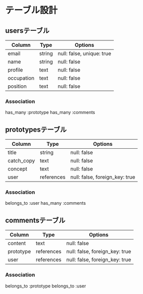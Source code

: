 # テーブル設計
## usersテーブル
| Column     | Type       | Options                        |
| ---------- | ---------- | ------------------------------ |
| email      | string     | null: false, unique: true      |
| name       | string     | null: false                    |
| profile    | text       | null: false                    |
| occupation | text       | null: false                    |
| position   | text       | null: false                    |
### Association
has_many :prototype
has_many :comments


## prototypesテーブル
| Column     | Type       | Options                        |
| ---------- | ---------- | ------------------------------ |
| title      | string     | null: false                    |
| catch_copy | text       | null: false                    |
| concept    | text       | null: false                    |
| user       | references | null: false, foreign_key: true |
### Association
belongs_to :user
has_many :comments

## commentsテーブル
| Column     | Type       | Options                        |
| ---------- | ---------- | ------------------------------ |
| content    | text       | null: false                    |
| prototype  | references | null: false, foreign_key: true |
| user       | references | null: false, foreign_key: true |
### Association
belongs_to :prototype
belongs_to :user